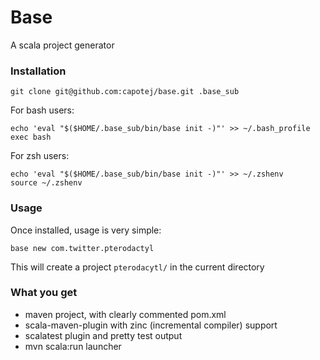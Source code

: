 # Base

A scala project generator

### Installation

```git clone git@github.com:capotej/base.git .base_sub```

For bash users:

    echo 'eval "$($HOME/.base_sub/bin/base init -)"' >> ~/.bash_profile
    exec bash

For zsh users:

    echo 'eval "$($HOME/.base_sub/bin/base init -)"' >> ~/.zshenv
    source ~/.zshenv


### Usage

Once installed, usage is very simple:

```base new com.twitter.pterodactyl```

This will create a project ```pterodacytl/``` in the current directory


### What you get

* maven project, with clearly commented pom.xml
* scala-maven-plugin with zinc (incremental compiler) support
* scalatest plugin and pretty test output
* mvn scala:run launcher

